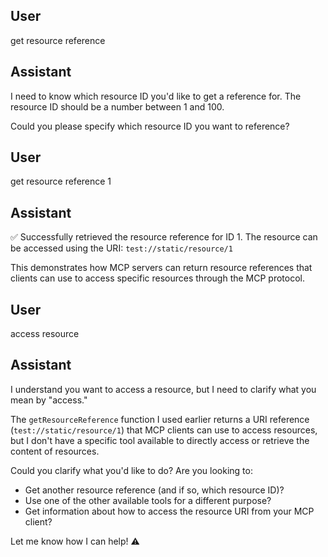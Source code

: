 ## User

get resource reference

## Assistant

I need to know which resource ID you'd like to get a reference for. The resource ID should be a number between 1 and 100.

Could you please specify which resource ID you want to reference?

## User

get resource reference 1

## Assistant

✅ Successfully retrieved the resource reference for ID 1. The resource can be accessed using the URI: `test://static/resource/1`

This demonstrates how MCP servers can return resource references that clients can use to access specific resources through the MCP protocol.

## User

access resource

## Assistant

I understand you want to access a resource, but I need to clarify what you mean by "access." 

The `getResourceReference` function I used earlier returns a URI reference (`test://static/resource/1`) that MCP clients can use to access resources, but I don't have a specific tool available to directly access or retrieve the content of resources.

Could you clarify what you'd like to do? Are you looking to:
- Get another resource reference (and if so, which resource ID)?
- Use one of the other available tools for a different purpose?
- Get information about how to access the resource URI from your MCP client?

Let me know how I can help! ⚠️

